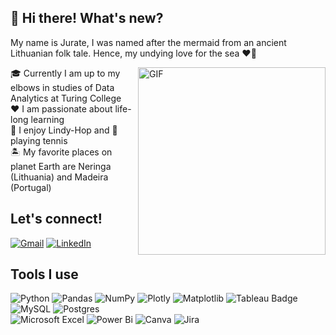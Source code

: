 ## 👋 Hi there! What's new?

My name is Jurate, I was named after the mermaid from an ancient Lithuanian folk tale. Hence, my undying love for the sea ❤️🌊  

<img src="https://media.giphy.com/media/rRRpwBEXob7HO/giphy.gif" alt="GIF" width="300" height="300" style="float: right;">
 
🎓 Currently I am up to my elbows in studies of Data Analytics at Turing College  
❤️ I am passionate about life-long learning  
💃 I enjoy Lindy-Hop and 🎾 playing tennis  
🏝️ My favorite places on planet Earth are Neringa (Lithuania) and Madeira (Portugal)

## Let's connect!

[![Gmail](https://img.shields.io/badge/Gmail-D14836?style=for-the-badge&logo=gmail&logoColor=white)](mailto:jurate.seskaite@gmail.com)
[![LinkedIn](https://img.shields.io/badge/linkedin-%230077B5.svg?style=for-the-badge&logo=linkedin&logoColor=white)](https://www.linkedin.com/in/j%C5%ABrat%C4%97-kubilien%C4%97-802923109/)  

## Tools I use

![Python](https://img.shields.io/badge/python-3670A0?style=for-the-badge&logo=python&logoColor=ffdd54) ![Pandas](https://img.shields.io/badge/pandas-%23150458.svg?style=for-the-badge&logo=pandas&logoColor=white) ![NumPy](https://img.shields.io/badge/numpy-%23013243.svg?style=for-the-badge&logo=numpy&logoColor=white) 	![Plotly](https://img.shields.io/badge/Plotly-%233F4F75.svg?style=for-the-badge&logo=plotly&logoColor=white) ![Matplotlib](https://img.shields.io/badge/Matplotlib-%23ffffff.svg?style=for-the-badge&logo=Matplotlib&logoColor=black) ![Tableau Badge](https://img.shields.io/badge/Tableau-E97627?style=for-the-badge&logo=Tableau&logoColor=white)
![MySQL](https://img.shields.io/badge/mysql-4479A1.svg?style=for-the-badge&logo=mysql&logoColor=white) ![Postgres](https://img.shields.io/badge/postgres-%23316192.svg?style=for-the-badge&logo=postgresql&logoColor=white)  
![Microsoft Excel](https://img.shields.io/badge/Microsoft_Excel-217346?style=for-the-badge&logo=microsoft-excel&logoColor=white) ![Power Bi](https://img.shields.io/badge/power_bi-F2C811?style=for-the-badge&logo=powerbi&logoColor=black)
![Canva](https://img.shields.io/badge/Canva-%2300C4CC.svg?style=for-the-badge&logo=Canva&logoColor=white)
![Jira](https://img.shields.io/badge/jira-%230A0FFF.svg?style=for-the-badge&logo=jira&logoColor=white)  

